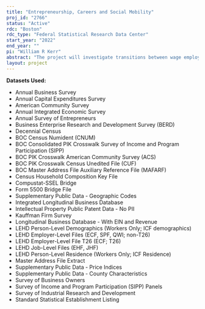 ```yaml
---
title: "Entrepreneurship, Careers and Social Mobility"
proj_id: "2766"
status: "Active"
rdc: "Boston"
rdc_type: "Federal Statistical Research Data Center"
start_year: "2022"
end_year: ""
pi: "William R Kerr"
abstract: "The project will investigate transitions between wage employment, self-employment, and employer entrepreneurship, relating those to the person's family situation and household composition. The researchers will examine data quality by linking individual level earnings history from the Longitudinal Employer-Household Dynamics (LEHD) Employment History Files (EHF) and US Indicators file to the Integrated Longitudinal Business Database (ILBD), and contrasting the assigned "employment type" to self-reported information in the Decennial Census and American Community Survey. The project will analyze the drivers of employment transition in the longitudinal transition history by examining the timing relative to changes in the family composition and other household events. A careful examination of the connection between self-employment and entrepreneurship outcomes and circumstances surrounding entry will be completed to understand the gender differences in firm survival, growth, VC funding, IPO, and innovation. The project will further investigate the relationship between entrepreneurship and socio-economic mobility by contrasting the changing earnings rank of individuals and their children over time and across the types of career transitions completed. Finally, the role of public policies as well as individual, occupation, and firm characteristics will be assessed when evaluating the heterogeneity of the career transitions and entrepreneurial outcomes across groups defined by demographics, occupation traits, firm types, and relevant public policies."
layout: project
---
```


**Datasets Used:**

  - Annual Business Survey 
  - Annual Capital Expenditures Survey 
  - American Community Survey 
  - Annual Integrated Economic Survey 
  - Annual Survey of Entrepreneurs 
  - Business Enterprise Research and Development Survey (BERD) 
  - Decennial Census 
  - BOC Census Numident (CNUM) 
  - BOC Consolidated PIK Crosswalk Survey of Income and Program Participation (SIPP) 
  - BOC PIK Crosswalk American Community Survey (ACS) 
  - BOC PIK Crosswalk Census Unedited File (CUF) 
  - BOC Master Address File Auxiliary Reference File (MAFARF) 
  - Census Household Composition Key File 
  - Compustat-SSEL Bridge 
  - Form 5500 Bridge File 
  - Supplementary Public Data - Geographic Codes 
  - Integrated Longitudinal Business Database 
  - Intellectual Property Public Patent Data - No PII 
  - Kauffman Firm Survey 
  - Longitudinal Business Database - With EIN and Revenue 
  - LEHD Person-Level Demographics (Workers Only; ICF demographics) 
  - LEHD Employer-Level Files (ECF, SPF, QWI; non-T26) 
  - LEHD Employer-Level File T26 (ECF; T26) 
  - LEHD Job-Level Files (EHF, JHF) 
  - LEHD Person-Level Residence (Workers Only; ICF Residence) 
  - Master Address File Extract 
  - Supplementary Public Data - Price Indices 
  - Supplementary Public Data - County Characteristics 
  - Survey of Business Owners 
  - Survey of Income and Program Participation (SIPP) Panels 
  - Survey of Industrial Research and Development 
  - Standard Statistical Establishment Listing 

